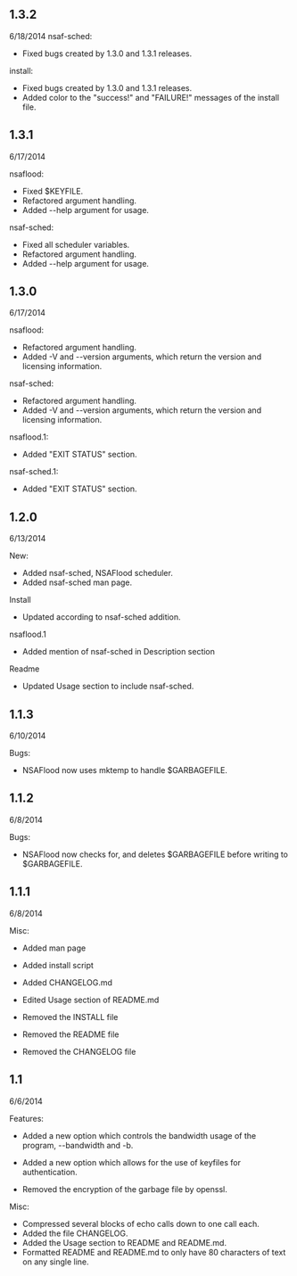 
1.3.2
-----
6/18/2014
nsaf-sched:
- Fixed bugs created by 1.3.0 and 1.3.1 releases.

install:
- Fixed bugs created by 1.3.0 and 1.3.1 releases.
- Added color to the "success!" and "FAILURE!" messages of the install file.

1.3.1
-----
6/17/2014

nsaflood:
- Fixed $KEYFILE.
- Refactored argument handling.
- Added --help argument for usage.

nsaf-sched:
- Fixed all scheduler variables.
- Refactored argument handling.
- Added --help argument for usage.

1.3.0
-----
6/17/2014

nsaflood:
- Refactored argument handling.
- Added -V and --version arguments, which return the version and licensing information.

nsaf-sched:
- Refactored argument handling.
- Added -V and --version arguments, which return the version and licensing information.

nsaflood.1:
- Added "EXIT STATUS" section.

nsaf-sched.1:
- Added "EXIT STATUS" section.

1.2.0
-----
6/13/2014

New:
- Added nsaf-sched, NSAFlood scheduler.
- Added nsaf-sched man page.

Install
- Updated according to nsaf-sched addition.

nsaflood.1
- Added mention of nsaf-sched in Description section

Readme
- Updated Usage section to include nsaf-sched.

1.1.3
-----
6/10/2014

Bugs:
- NSAFlood now uses mktemp to handle $GARBAGEFILE.

1.1.2
-----
6/8/2014

Bugs:
- NSAFlood now checks for, and deletes $GARBAGEFILE before writing to 
$GARBAGEFILE.

1.1.1	
-----
6/8/2014

Misc:

- Added man page
- Added install script
- Added CHANGELOG.md
- Edited Usage section of README.md

- Removed the INSTALL file
- Removed the README file
- Removed the CHANGELOG file

1.1	
---
6/6/2014

Features:

- Added a new option which controls the bandwidth usage of the program,
  --bandwidth and -b.
- Added a new option which allows for the use of keyfiles for
  authentication.

- Removed the encryption of the garbage file by openssl.

Misc:

- Compressed several blocks of echo calls down to one call each.
- Added the file CHANGELOG.
- Added the Usage section to README and README.md.
- Formatted README and README.md to only have 80 characters of text on 
  any single line.
